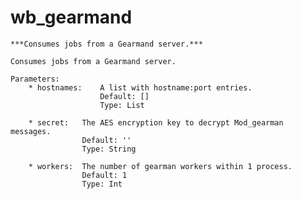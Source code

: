 wb_gearmand
===========


    ***Consumes jobs from a Gearmand server.***
    
    Consumes jobs from a Gearmand server.
    
    Parameters:
        * hostnames:    A list with hostname:port entries.
                        Default: []
                        Type: List

        * secret:   The AES encryption key to decrypt Mod_gearman messages.
                    Default: ''
                    Type: String

        * workers:  The number of gearman workers within 1 process.
                    Default: 1
                    Type: Int
    

